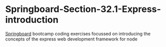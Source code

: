 # Springboard-Section-32.1-Express-introduction
[Springboard](www.springboard.com) bootcamp coding exercises focussed on introducing the concepts of the express web development framework for node
